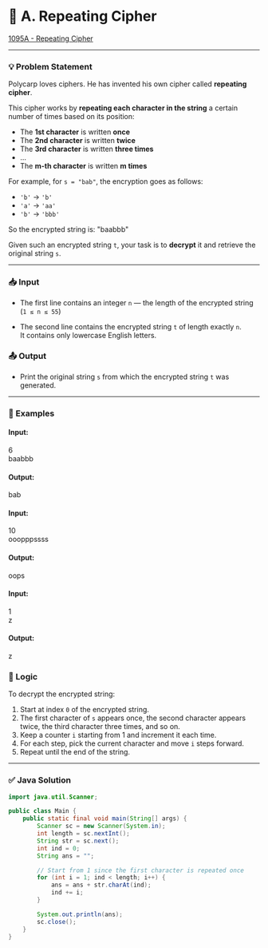 # 🔐 A. Repeating Cipher  
[1095A - Repeating Cipher](https://codeforces.com/problemset/problem/1095/A)

---

### 💡 Problem Statement

Polycarp loves ciphers. He has invented his own cipher called **repeating cipher**.

This cipher works by **repeating each character in the string** a certain number of times based on its position:

- The **1st character** is written **once**  
- The **2nd character** is written **twice**  
- The **3rd character** is written **three times**  
- ...  
- The **m-th character** is written **m times**

For example, for `s = "bab"`, the encryption goes as follows:
- `'b'` → `'b'`  
- `'a'` → `'aa'`  
- `'b'` → `'bbb'`  

So the encrypted string is:
"baabbb"

Given such an encrypted string `t`, your task is to **decrypt** it and retrieve the original string `s`.

---

### 📥 Input

- The first line contains an integer `n` — the length of the encrypted string  
  (`1 ≤ n ≤ 55`)

- The second line contains the encrypted string `t` of length exactly `n`.  
  It contains only lowercase English letters.


### 📤 Output

- Print the original string `s` from which the encrypted string `t` was generated.

---

### 🧪 Examples

#### Input:
6  
baabbb

#### Output:
bab



#### Input:
10  
ooopppssss


#### Output:
oops



#### Input:
1  
z


#### Output:
z



### 🧠 Logic

To decrypt the encrypted string:

1. Start at index `0` of the encrypted string.
2. The first character of `s` appears once, the second character appears twice, the third character three times, and so on.
3. Keep a counter `i` starting from 1 and increment it each time.
4. For each step, pick the current character and move `i` steps forward.
5. Repeat until the end of the string.

---

### ✅ Java Solution

```java
import java.util.Scanner;

public class Main {
    public static final void main(String[] args) {
        Scanner sc = new Scanner(System.in);
        int length = sc.nextInt();
        String str = sc.next();
        int ind = 0;
        String ans = "";

        // Start from 1 since the first character is repeated once
        for (int i = 1; ind < length; i++) {
            ans = ans + str.charAt(ind);
            ind += i;
        }

        System.out.println(ans);
        sc.close();
    }
}
